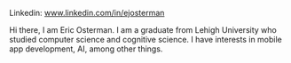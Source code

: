 Linkedin: www.linkedin.com/in/ejosterman

Hi there, I am Eric Osterman. I am a graduate from Lehigh University who studied computer science and cognitive science. 
I have interests in mobile app development, AI, among other things.






